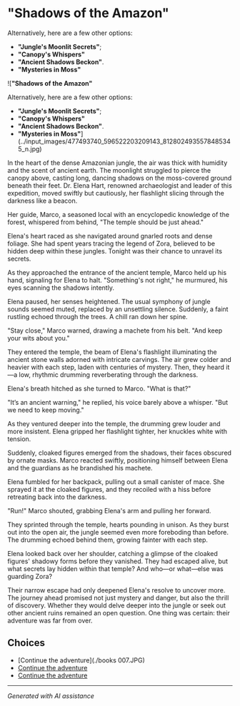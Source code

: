# **"Shadows of the Amazon"**

Alternatively, here are a few other options:

* **"Jungle's Moonlit Secrets"**;
* **"Canopy's Whispers"**
 * **"Ancient Shadows Beckon"**.
* **"Mysteries in Moss"**

![**"Shadows of the Amazon"**

Alternatively, here are a few other options:

* **"Jungle's Moonlit Secrets"**;
* **"Canopy's Whispers"**
 * **"Ancient Shadows Beckon"**.
* **"Mysteries in Moss"**](../input_images/477493740_596522203209143_8128024935578485345_n.jpg)

In the heart of the dense Amazonian jungle, the air was thick with humidity and the scent of ancient earth. The moonlight struggled to pierce the canopy above, casting long, dancing shadows on the moss-covered ground beneath their feet. Dr. Elena Hart, renowned archaeologist and leader of this expedition, moved swiftly but cautiously, her flashlight slicing through the darkness like a beacon.

Her guide, Marco, a seasoned local with an encyclopedic knowledge of the forest, whispered from behind, "The temple should be just ahead."

Elena's heart raced as she navigated around gnarled roots and dense foliage. She had spent years tracing the legend of Zora, believed to be hidden deep within these jungles. Tonight was their chance to unravel its secrets.

As they approached the entrance of the ancient temple, Marco held up his hand, signaling for Elena to halt. "Something's not right," he murmured, his eyes scanning the shadows intently.

Elena paused, her senses heightened. The usual symphony of jungle sounds seemed muted, replaced by an unsettling silence. Suddenly, a faint rustling echoed through the trees. A chill ran down her spine.

"Stay close," Marco warned, drawing a machete from his belt. "And keep your wits about you."

They entered the temple, the beam of Elena's flashlight illuminating the ancient stone walls adorned with intricate carvings. The air grew colder and heavier with each step, laden with centuries of mystery. Then, they heard it—a low, rhythmic drumming reverberating through the darkness.

Elena's breath hitched as she turned to Marco. "What is that?"

"It’s an ancient warning," he replied, his voice barely above a whisper. "But we need to keep moving."

As they ventured deeper into the temple, the drumming grew louder and more insistent. Elena gripped her flashlight tighter, her knuckles white with tension.

Suddenly, cloaked figures emerged from the shadows, their faces obscured by ornate masks. Marco reacted swiftly, positioning himself between Elena and the guardians as he brandished his machete.

Elena fumbled for her backpack, pulling out a small canister of mace. She sprayed it at the cloaked figures, and they recoiled with a hiss before retreating back into the darkness.

"Run!" Marco shouted, grabbing Elena's arm and pulling her forward.

They sprinted through the temple, hearts pounding in unison. As they burst out into the open air, the jungle seemed even more foreboding than before. The drumming echoed behind them, growing fainter with each step.

Elena looked back over her shoulder, catching a glimpse of the cloaked figures' shadowy forms before they vanished. They had escaped alive, but what secrets lay hidden within that temple? And who—or what—else was guarding Zora?

Their narrow escape had only deepened Elena's resolve to uncover more. The journey ahead promised not just mystery and danger, but also the thrill of discovery. Whether they would delve deeper into the jungle or seek out other ancient ruins remained an open question. One thing was certain: their adventure was far from over.


## Choices

* [Continue the adventure](./books 007.JPG)
* [Continue the adventure](./C8C6DEF8-4239-4B16-ADF3-4EAF62D4795A.md)
* [Continue the adventure](./144327630_3930950650332675_7163600755928566265_n.md)


---
*Generated with AI assistance*
